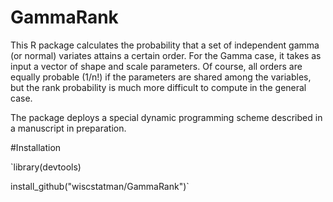 # GammaRank

This R package calculates the probability that a set of independent gamma (or normal) variates attains a certain order.
For the Gamma case, it takes as input a vector of shape and scale parameters.  Of course, all orders are equally probable (1/n!)
if the parameters are shared among the variables, but the rank probability is much more difficult to compute in the general case.

The package deploys a special dynamic programming scheme described in a manuscript in preparation.

#Installation

`library(devtools)

install_github("wiscstatman/GammaRank")`
